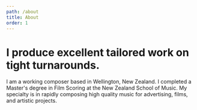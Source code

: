 ```yaml
---
path: /about
title: About
order: 1
---
```


# I produce excellent tailored work on tight turnarounds.

<div class="about-body">

I am a working composer based in Wellington, New Zealand. I completed a Master's
degree in Film Scoring at the New Zealand School of Music. My specialty is in
rapidly composing high quality music for advertising, films, and artistic
projects.

</div>
